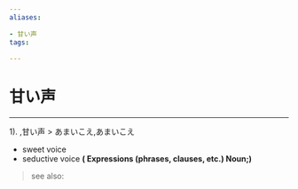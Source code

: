 ```yaml
---
aliases:
    
- 甘い声
tags:
    
---
```


# 甘い声
---
1).
,甘い声 > あまいこえ,あまいこえ

- sweet voice
- seductive voice
**( Expressions (phrases, clauses, etc.) Noun;)**
> see also: 
            